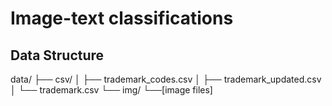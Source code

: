 # Image-text classifications

## Data Structure
data/
├── csv/
│   ├── trademark_codes.csv
│   ├── trademark_updated.csv
│   └── trademark.csv
└── img/
    └──[image files]